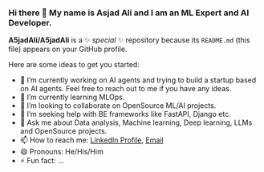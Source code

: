 ### Hi there 👋 My name is Asjad Ali and I am an ML Expert and AI Developer.

**A5jadAli/A5jadAli** is a ✨ _special_ ✨ repository because its `README.md` (this file) appears on your GitHub profile.

Here are some ideas to get you started:

- 🔭 I’m currently working on AI agents and trying to build a startup based on AI agents. Feel free to reach out to me if you have any ideas.
- 🌱 I’m currently learning MLOps.
- 👯 I’m looking to collaborate on OpenSource ML/AI projects.
- 🤔 I’m seeking help with BE frameworks like FastAPI, Django etc.
- 💬 Ask me about Data analysis, Machine learning, Deep learning, LLMs and OpenSource projects.
- 📫 How to reach me: [LinkedIn Profile](https://linkedin.com/in/asjad-ali-arif), [Email](aliasjid009@gmail.com)
- 😄 Pronouns: He/His/Him
- ⚡ Fun fact: ...

